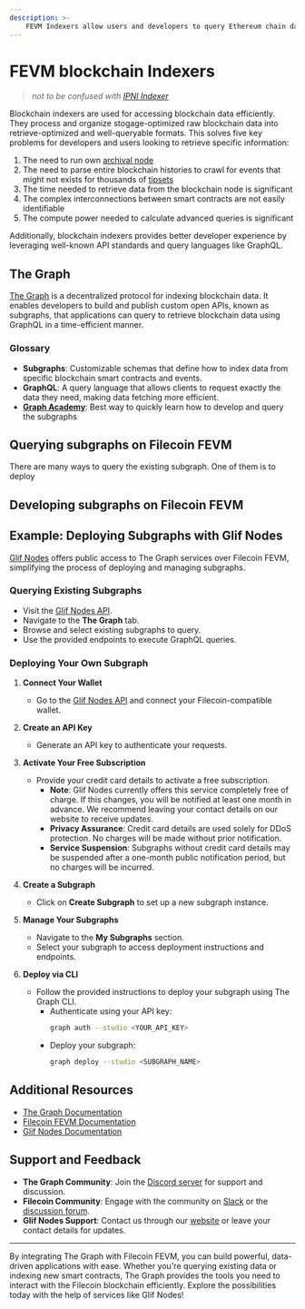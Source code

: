 ```yaml
---
description: >-
    FEVM Indexers allow users and developers to query Ethereum chain data in an extremely quick manner. Learn what EVM indexers are available on Filecoin and how to use them through existing data providers.
---
```


# FEVM blockchain Indexers
> *not to be confused with [IPNI Indexer](https://docs.filecoin.io/storage-providers/architecture/network-indexer)*

Blockchain indexers are used for accessing blockchain data efficiently. They process and organize stogage-optimized raw blockchain data into retrieve-optimized and well-queryable formats.
This solves five key problems for developers and users looking to retrieve specific information:
1) The need to run own [archival node](https://docs.filecoin.io/networks/mainnet/rpcs)
2) The need to parse entire blockchain histories to crawl for events that might not exists for thousands of [tipsets](https://docs.filecoin.io/basics/the-blockchain/blocks-and-tipsets#tipsets)
3) The time needed to retrieve data from the blockchain node is significant
4) The complex interconnections between smart contracts are not easily identifiable
5) The compute power needed to calculate advanced queries is significant

Additionally, blockchain indexers provides better developer experience by leveraging well-known API standards and query languages like GraphQL.

## The Graph

[The Graph](https://thegraph.com) is a decentralized protocol for indexing blockchain data. It enables developers to build and publish custom open APIs, known as subgraphs, that applications can query to retrieve blockchain data using GraphQL in a time-efficient manner.

### Glossary

- **Subgraphs**: Customizable schemas that define how to index data from specific blockchain smart contracts and events.
- **GraphQL**: A query language that allows clients to request exactly the data they need, making data fetching more efficient.
- **[Graph Academy](https://thegraph.academy)**: Best way to quickly learn how to develop and query the subgraphs

## Querying subgraphs on Filecoin FEVM
There are many ways to query the existing subgraph. 
One of them is to deploy

## Developing subgraphs on Filecoin FEVM



## Example: Deploying Subgraphs with Glif Nodes

[Glif Nodes](https://api.node.glif.io) offers public access to The Graph services over Filecoin FEVM, simplifying the process of deploying and managing subgraphs.

### Querying Existing Subgraphs

- Visit the [Glif Nodes API](https://api.node.glif.io).
- Navigate to the **The Graph** tab.
- Browse and select existing subgraphs to query.
- Use the provided endpoints to execute GraphQL queries.

### Deploying Your Own Subgraph

1. **Connect Your Wallet**
   - Go to the [Glif Nodes API](https://api.node.glif.io) and connect your Filecoin-compatible wallet.

2. **Create an API Key**
   - Generate an API key to authenticate your requests.

3. **Activate Your Free Subscription**
   - Provide your credit card details to activate a free subscription.
     - **Note**: Glif Nodes currently offers this service completely free of charge. If this changes, you will be notified at least one month in advance. We recommend leaving your contact details on our website to receive updates.
     - **Privacy Assurance**: Credit card details are used solely for DDoS protection. No charges will be made without prior notification.
     - **Service Suspension**: Subgraphs without credit card details may be suspended after a one-month public notification period, but no charges will be incurred.

4. **Create a Subgraph**
   - Click on **Create Subgraph** to set up a new subgraph instance.

5. **Manage Your Subgraphs**
   - Navigate to the **My Subgraphs** section.
   - Select your subgraph to access deployment instructions and endpoints.

6. **Deploy via CLI**
   - Follow the provided instructions to deploy your subgraph using The Graph CLI.
     - Authenticate using your API key:
       ```bash
       graph auth --studio <YOUR_API_KEY>
       ```
     - Deploy your subgraph:
       ```bash
       graph deploy --studio <SUBGRAPH_NAME>
       ```

## Additional Resources

- [The Graph Documentation](https://thegraph.com/docs/)
- [Filecoin FEVM Documentation](https://docs.filecoin.io/smart-contracts/filecoin-evm/)
- [Glif Nodes Documentation](https://docs.glif.io/)

## Support and Feedback

- **The Graph Community**: Join the [Discord server](https://discord.gg/vtvv7FP) for support and discussion.
- **Filecoin Community**: Engage with the community on [Slack](https://filecoin.io/slack) or the [discussion forum](https://discuss.filecoin.io/).
- **Glif Nodes Support**: Contact us through our [website](https://glif.io/contact) or leave your contact details for updates.

---

By integrating The Graph with Filecoin FEVM, you can build powerful, data-driven applications with ease. Whether you're querying existing data or indexing new smart contracts, The Graph provides the tools you need to interact with the Filecoin blockchain efficiently. Explore the possibilities today with the help of services like Glif Nodes!
